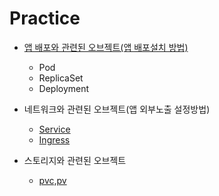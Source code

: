 # Practice

- [앱 배포와 관련된 오브젝트(앱 배포설치 방법)](https://github.com/YunanJeong/container-orchestration/blob/main/kubernetes/practice/1_k8s_obj_app.md)
  - Pod
  - ReplicaSet
  - Deployment

- 네트워크와 관련된 오브젝트(앱 외부노출 설정방법)
  - [Service](https://github.com/YunanJeong/container-orchestration/blob/main/kubernetes/practice/2_k8s_obj_network_service.md)
  - [Ingress](https://github.com/YunanJeong/container-orchestration/blob/main/kubernetes/practice/3_k8s_obj_network_ingress.md)

- 스토리지와 관련된 오브젝트
  - [pvc,pv](https://github.com/YunanJeong/container-orchestration/blob/main/kubernetes/practice/4_k8s_obj_storage.md)
